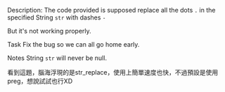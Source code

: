 Description:
The code provided is supposed replace all the dots `.` in the specified String `str` with dashes `-`

But it's not working properly.

Task
Fix the bug so we can all go home early.

Notes
String `str` will never be null.

看到這題，腦海浮現的是str_replace，使用上簡單速度也快，不過預設是使用preg，想說試試也行XD